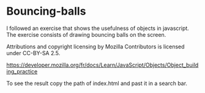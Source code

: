 # Bouncing-balls
I followed an exercise that shows the usefulness of objects in javascript. The exercise consists of drawing bouncing balls on the screen.

Attributions and copyright licensing by Mozilla Contributors is licensed under CC-BY-SA 2.5.

https://developer.mozilla.org/fr/docs/Learn/JavaScript/Objects/Object_building_practice

To see the result copy the path of index.html and past it in a search bar.
